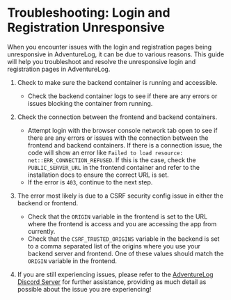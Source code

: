 # Troubleshooting: Login and Registration Unresponsive

When you encounter issues with the login and registration pages being unresponsive in AdventureLog, it can be due to various reasons. This guide will help you troubleshoot and resolve the unresponsive login and registration pages in AdventureLog.

1. Check to make sure the backend container is running and accessible.

   - Check the backend container logs to see if there are any errors or issues blocking the container from running.
2. Check the connection between the frontend and backend containers.

   - Attempt login with the browser console network tab open to see if there are any errors or issues with the connection between the frontend and backend containers. If there is a connection issue, the code will show an error like `Failed to load resource: net::ERR_CONNECTION_REFUSED`. If this is the case, check the `PUBLIC_SERVER_URL` in the frontend container and refer to the installation docs to ensure the correct URL is set.
   - If the error is `403`, continue to the next step.

3. The error most likely is due to a CSRF security config issue in either the backend or frontend.

   - Check that the `ORIGIN` variable in the frontend is set to the URL where the frontend is access and you are accessing the app from currently.
   - Check that the `CSRF_TRUSTED_ORIGINS` variable in the backend is set to a comma separated list of the origins where you use your backend server and frontend. One of these values should match the `ORIGIN` variable in the frontend.

4. If you are still experiencing issues, please refer to the [AdventureLog Discord Server](https://discord.gg/wRbQ9Egr8C) for further assistance, providing as much detail as possible about the issue you are experiencing!
